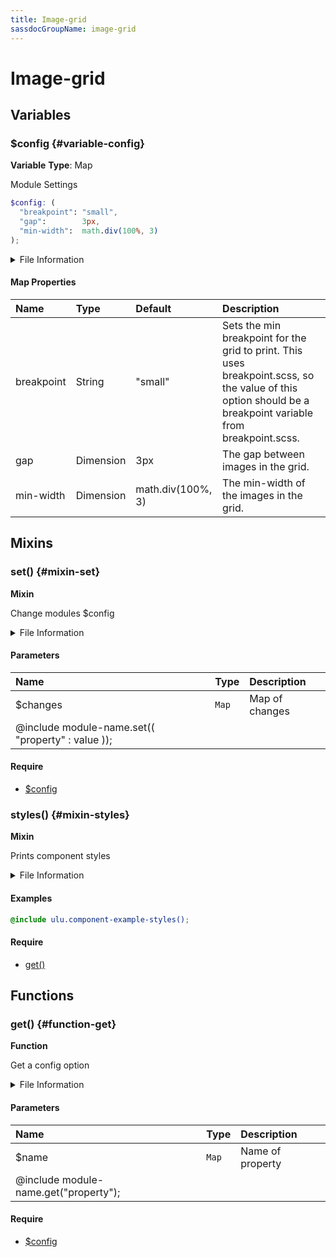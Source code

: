 ```yaml
---
title: Image-grid
sassdocGroupName: image-grid
---
```



# Image-grid

<div class="type-large">



</div>



## Variables




<div class="sassdoc-item-header">

###  $config {#variable-config}

  <div class="sassdoc-item-header__labels">
    <span class="tag tag--primary"><strong>Variable</strong></span> <span class="tag"><strong>Type</strong>: Map</span>
  </div>

</div>

  

Module Settings
    
    

``` scss
$config: (
  "breakpoint": "small",
  "gap":        3px,
  "min-width":  math.div(100%, 3)
);
```
  


<details>
  <summary>File Information</summary>
  
- **File:** _image-grid.scss
- **Group:** image-grid
- **Type:** variable
- **Lines (comments):** 13-17
- **Lines (code):** 19-23

</details>

    

#### Map Properties


|Name|Type|Default|Description|
|:--|:--|:--|:--|
|breakpoint|String|"small"|Sets the min breakpoint for the grid to print. This uses breakpoint.scss, so the value of this option should be a breakpoint variable from breakpoint.scss.|
|gap|Dimension|3px|The gap between images in the grid.|
|min-width|Dimension|math.div(100%, 3)|The min-width of the images in the grid.|

    
  

## Mixins




<div class="sassdoc-item-header">

###  set() {#mixin-set}

  <div class="sassdoc-item-header__labels">
    <span class="tag tag--primary"><strong>Mixin</strong></span>
  </div>

</div>

  

Change modules $config
    
    


<details>
  <summary>File Information</summary>
  
- **File:** _image-grid.scss
- **Group:** image-grid
- **Type:** mixin
- **Lines (comments):** 25-27
- **Lines (code):** 29-31

</details>

    

#### Parameters


|Name|Type|Description|
|:--|:--|:--|
|$changes|`Map`|Map of changes
  @include module-name.set(( "property" : value ));|

    

#### Require

- [$config](/sass/components/accordion/#variable-config)
  


<div class="sassdoc-item-header">

###  styles() {#mixin-styles}

  <div class="sassdoc-item-header__labels">
    <span class="tag tag--primary"><strong>Mixin</strong></span>
  </div>

</div>

  

Prints component styles
    
    


<details>
  <summary>File Information</summary>
  
- **File:** _image-grid.scss
- **Group:** image-grid
- **Type:** mixin
- **Lines (comments):** 41-43
- **Lines (code):** 45-69

</details>

    

#### Examples

      


``` scss
@include ulu.component-example-styles();
```
  

      

#### Require

- [get()](/sass/components/accordion/#function-get)
  
  

## Functions




<div class="sassdoc-item-header">

###  get() {#function-get}

  <div class="sassdoc-item-header__labels">
    <span class="tag tag--primary"><strong>Function</strong></span>
  </div>

</div>

  

Get a config option
    
    


<details>
  <summary>File Information</summary>
  
- **File:** _image-grid.scss
- **Group:** image-grid
- **Type:** function
- **Lines (comments):** 33-35
- **Lines (code):** 37-39

</details>

    

#### Parameters


|Name|Type|Description|
|:--|:--|:--|
|$name|`Map`|Name of property
  @include module-name.get("property");|

    

#### Require

- [$config](/sass/components/accordion/#variable-config)
  
  
  